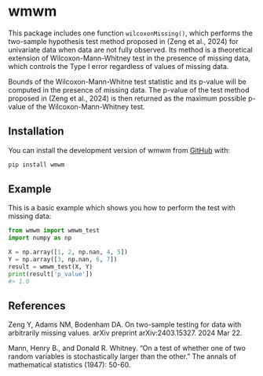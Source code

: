 
<!-- README.md is generated from README.Rmd. Please edit that file -->

# wmwm

<!-- badges: start -->
<!-- badges: end -->

This package includes one function `wilcoxonMissing()`, which performs
the two-sample hypothesis test method proposed in (Zeng et al., 2024)
for univariate data when data are not fully observed. Its method is a
theoretical extension of Wilcoxon-Mann-Whitney test in the presence of
missing data, which controls the Type I error regardless of values of
missing data.

Bounds of the Wilcoxon-Mann-Whitne test statistic and its p-value will
be computed in the presence of missing data. The p-value of the test
method proposed in (Zeng et al., 2024) is then returned as the maximum
possible p-value of the Wilcoxon-Mann-Whitney test.

## Installation

You can install the development version of wmwm from
[GitHub](https://github.com/) with:

``` sh
pip install wmwm
```

## Example

This is a basic example which shows you how to perform the test with
missing data:

``` python
from wmwm import wmwm_test
import numpy as np

X = np.array([1, 2, np.nan, 4, 5])
Y = np.array([3, np.nan, 6, 7])
result = wmwm_test(X, Y)
print(result['p_value'])
#> 1.0
```

## References

Zeng Y, Adams NM, Bodenham DA. On two-sample testing for data with
arbitrarily missing values. arXiv preprint arXiv:2403.15327. 2024 Mar
22.

Mann, Henry B., and Donald R. Whitney. “On a test of whether one of two
random variables is stochastically larger than the other.” The annals of
mathematical statistics (1947): 50-60.
